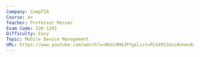```yaml
---
Company: CompTIA
Course: A+
Teacher: Professor Messer
Exam Code: 220-1201
Difficulty: Easy
Topic: Mobile Device Management
URL: https://www.youtube.com/watch?v=NhGi9M4JP7g&list=PLG49S3nxzAnnes8ZGI-OBlKEukHCX46N8&index=6
---
```

